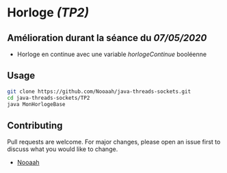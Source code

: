 # Horloge *(TP2)*

## Amélioration durant la séance du *07/05/2020*

- Horloge en continue avec une variable *horlogeContinue* booléenne

## Usage

```bash
git clone https://github.com/Nooaah/java-threads-sockets.git
cd java-threads-sockets/TP2
java MonHorlogeBase
```

## Contributing
Pull requests are welcome. For major changes, please open an issue first to discuss what you would like to change.

- [Nooaah](https://noah-chatelain.fr)